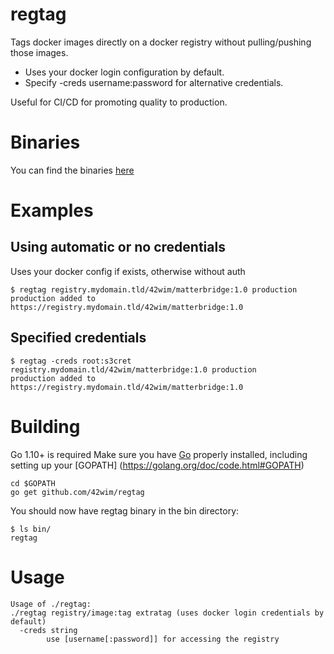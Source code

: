# regtag

Tags docker images directly on a docker registry without pulling/pushing those images.
* Uses your docker login configuration by default.
* Specify -creds username:password for alternative credentials.

Useful for CI/CD for promoting quality to production.

# Binaries

You can find the binaries [here](https://github.com/42wim/regtag/releases/latest)

# Examples
## Using automatic or no credentials
Uses your docker config if exists, otherwise without auth
```
$ regtag registry.mydomain.tld/42wim/matterbridge:1.0 production
production added to https://registry.mydomain.tld/42wim/matterbridge:1.0
```

## Specified credentials
```
$ regtag -creds root:s3cret registry.mydomain.tld/42wim/matterbridge:1.0 production
production added to https://registry.mydomain.tld/42wim/matterbridge:1.0
```

# Building

Go 1.10+ is required 
Make sure you have [Go](https://golang.org/doc/install) properly installed, including setting up your [GOPATH] (https://golang.org/doc/code.html#GOPATH)

```
cd $GOPATH
go get github.com/42wim/regtag
```

You should now have regtag binary in the bin directory:

```
$ ls bin/
regtag
```

# Usage

```
Usage of ./regtag:
./regtag registry/image:tag extratag (uses docker login credentials by default)
  -creds string
        use [username[:password]] for accessing the registry
```
